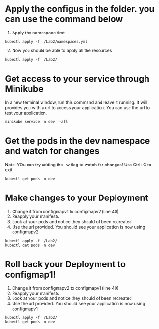 
# Apply the configus in the folder. you can use the command below

1. Apply the namespace first
```
kubectl apply -f ./Lab2/namespaces.yml
```
2. Now you should be able to apply all the resources

```
kubectl apply -f ./Lab2/
```

# Get access to your service through Minikube

In a new terminal window, run this command and leave it running.  It will provides you with a url to access your application.  You can use the url to test your application.

```
minikube service -n dev --all
```

# Get the pods in the dev namespace and watch for changes

Note: YOu can try adding the -w flag to watch for changes! Use Ctrl+C to exit
```
kubectl get pods -n dev
```

# Make changes to your Deployment 

1. Change it from configmapv1 to configmapv2 (line 40)
2. Reapply your manifests
3. Look at your pods and notice they should of been recreated
4. Use the url provided.  You should see your application is now using configmapv2

```
kubectl apply -f ./Lab2/
kubectl get pods -n dev
```

# Roll back your Deployment to configmap1!

1. Change it from configmapv2 to configmapv1 (line 40)
2. Reapply your manifests
3. Look at your pods and notice they should of been recreated
4. Use the url provided.  You should see your application is now using configmapv1

```
kubectl apply -f ./Lab2/
kubectl get pods -n dev
```